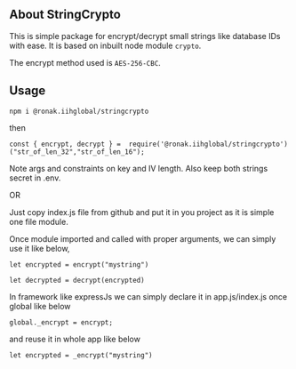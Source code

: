 ## About StringCrypto

This is simple package for encrypt/decrypt small strings like database IDs with ease. It is based on inbuilt node module `crypto`.

The encrypt method used is `AES-256-CBC`.

## Usage

`npm i @ronak.iihglobal/stringcrypto`

then 

`const { encrypt, decrypt } = 
require('@ronak.iihglobal/stringcrypto')("str_of_len_32","str_of_len_16");` 

Note args and constraints on key and IV length. Also keep both strings secret in .env.

OR

Just copy index.js file from github and put it in you project as it is simple one file module.

Once module imported and called with proper arguments, we can simply use it like below,

`let encrypted = encrypt("mystring")`

`let decrypted = decrypt(encrypted)`

In framework like expressJs we can simply declare it in app.js/index.js once global like below

`global._encrypt = encrypt;`

and reuse it in whole app like below 

`let encrypted = _encrypt("mystring")`